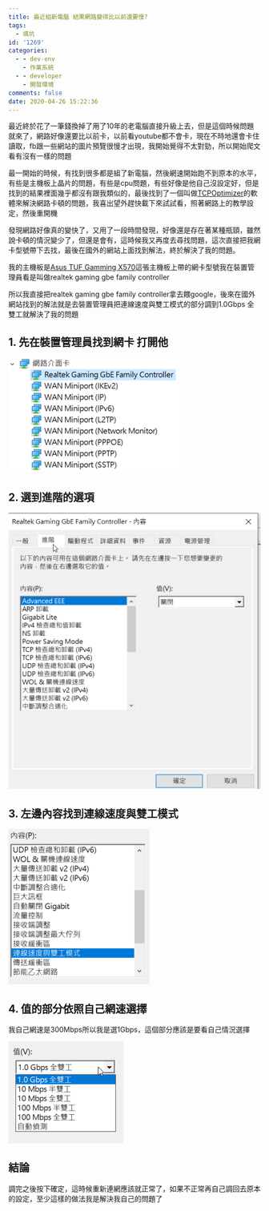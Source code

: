 ```yaml
---
title: 最近組新電腦 結果網路變得比以前還要慢?
tags:
  - 填坑
id: '1269'
categories:
  - - dev-env
    - 作業系統
  - - developer
    - 開發環境
comments: false
date: 2020-04-26 15:22:36
---
```


最近終於花了一筆錢換掉了用了10年的老電腦直接升級上去，但是這個時候問題就來了，網路好像還要比以前卡，以前看youtube都不會卡，現在不時地還會卡住讀取，fb跟一些網站的圖片預覽很慢才出現，我開始覺得不太對勁，所以開始爬文看有沒有一樣的問題

最一開始的時候，有找到很多都是組了新電腦，然後網速開始跑不到原本的水平，有些是主機板上晶片的問題，有些是cpu問題，有些好像是他自己沒設定好，但是找到的結果裡面幾乎都沒有跟我類似的，最後找到了一個叫做[TCPOptimizer](https://www.speedguide.net/downloads.php "TCPOptimizer")的軟體來解決網路卡頓的問題，我喜出望外趕快載下來試試看，照著網路上的教學設定，然後重開機

發現網路好像真的變快了，又用了一段時間發現，好像還是存在著某種瓶頸，雖然說卡頓的情況變少了，但還是會有，這時候我又再度去尋找問題，這次直接把我網卡型號帶下去找，最後在國外的網站上面找到解法，終於解決了我的問題。

我的主機板是[Asus TUF Gamming X570](https://product.mchannles.com/redirect_wa.php?k=2ebD5&tourl=https%3A%2F%2Fwww.rakuten.com.tw%2Fshop%2Fjt3c%2Fproduct%2F4718017388498%2F "asus tuf gamming x570")這張主機板上帶的網卡型號我在裝置管理員看是叫做realtek gaming gbe family controller

所以我直接把realtek gaming gbe family controller拿去餵google，後來在國外網站找到的解法就是去裝置管理員把連線速度與雙工模式的部分調到1.0Gbps 全雙工就解決了我的問題

## 1\. 先在裝置管理員找到網卡 打開他

![realtek gaming gbe family controller](./new-computer-network-slow/mmc_s7IfmrCBsf.png)

## 2\. 選到進階的選項

![網路卡選項](./new-computer-network-slow/mmc_ek9uk4SNQp.png)

## 3\. 左邊內容找到連線速度與雙工模式

![連線速度與雙工模式](./new-computer-network-slow/mmc_EakUGlnZCB.png)

## 4\. 值的部分依照自己網速選擇

我自己網速是300Mbps所以我是選1Gbps，這個部分應該是要看自己情況選擇

![1.0Gbps 全雙工](./new-computer-network-slow/mmc_5lWeb6hUay.png)

## 結論

調完之後按下確定，這時候重新連網應該就正常了，如果不正常再自己調回去原本的設定，至少這樣的做法我是解決我自己的問題了